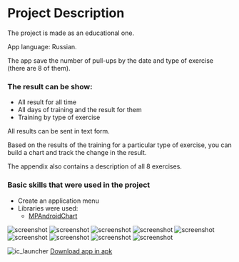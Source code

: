 # Project Description
The project is made as an educational one.

App language: Russian.

The app save the number of pull-ups by the date and type of exercise (there are 8 of them).

### The result can be show:
+ All result for all time
+ All days of training and the result for them
+ Training by type of exercise

All results can be sent in text form.

Based on the results of the training for a particular type of exercise, you can build a chart and track the change in the result.

The appendix also contains a description of all 8 exercises.

### Basic skills that were used in the project
+ Create an application menu
+ Libraries were used:
  + [MPAndroidChart](https://github.com/PhilJay/MPAndroidChart)

![screenshot](https://cloud.githubusercontent.com/assets/19373990/25557959/810d45c8-2d25-11e7-99dc-b8da01ef6fd0.PNG)
![screenshot](https://cloud.githubusercontent.com/assets/19373990/25557960/8129182a-2d25-11e7-85fe-694ccf81a27c.PNG)
![screenshot](https://cloud.githubusercontent.com/assets/19373990/25557961/813b1e3a-2d25-11e7-93b2-bc7dafab81cf.PNG)
![screenshot](https://cloud.githubusercontent.com/assets/19373990/25557963/813b6bba-2d25-11e7-8bae-0edde8f5aaba.PNG)
![screenshot](https://cloud.githubusercontent.com/assets/19373990/25557964/813ddd82-2d25-11e7-9790-5cc3324bfa9e.PNG)
![screenshot](https://cloud.githubusercontent.com/assets/19373990/25557962/813b6a52-2d25-11e7-9b58-f1bb575456a5.PNG)
![screenshot](https://cloud.githubusercontent.com/assets/19373990/25557965/813ed3d6-2d25-11e7-81c1-3723956fb1d7.PNG)
![screenshot](https://cloud.githubusercontent.com/assets/19373990/25557966/81466e20-2d25-11e7-95fb-f5cc26b44683.png)
![screenshot](https://cloud.githubusercontent.com/assets/19373990/25557967/815398e8-2d25-11e7-96fd-432e31c77f49.png)

![ic_launcher](https://cloud.githubusercontent.com/assets/19373990/25557776/04bf84da-2d21-11e7-82fe-7726b683af44.png)
[Download app in apk](https://drive.google.com/file/d/0B_FuLrEepxSsV3lVeHR0SjdEMW8/view?usp=sharing)
